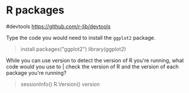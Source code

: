 # R packages

#devtools
https://github.com/r-lib/devtools

Type the code you would need to install the `ggplot2` package.

> install.packages("ggplot2")
library(ggplot2)

While you can use version to detect the version of R you're running, what code would you use to
| check the version of R and the version of each package you're running?
>sessionInfo()
>R.Version()
>version
